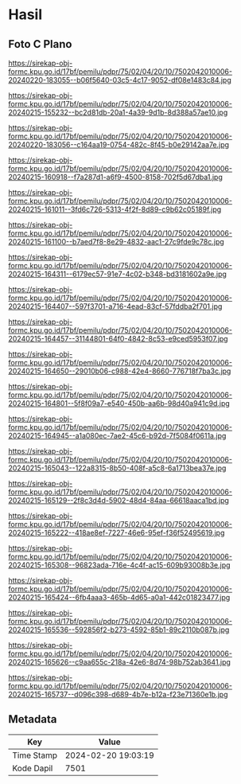 # Hasil

## Foto C Plano

https://sirekap-obj-formc.kpu.go.id/17bf/pemilu/pdpr/75/02/04/20/10/7502042010006-20240220-183055--b06f5640-03c5-4c17-9052-df08e1483c84.jpg

https://sirekap-obj-formc.kpu.go.id/17bf/pemilu/pdpr/75/02/04/20/10/7502042010006-20240215-155232--bc2d81db-20a1-4a39-9d1b-8d388a57ae10.jpg

https://sirekap-obj-formc.kpu.go.id/17bf/pemilu/pdpr/75/02/04/20/10/7502042010006-20240220-183056--c164aa19-0754-482c-8f45-b0e29142aa7e.jpg

https://sirekap-obj-formc.kpu.go.id/17bf/pemilu/pdpr/75/02/04/20/10/7502042010006-20240215-160918--f7a287d1-a6f9-4500-8158-702f5d67dba1.jpg

https://sirekap-obj-formc.kpu.go.id/17bf/pemilu/pdpr/75/02/04/20/10/7502042010006-20240215-161011--3fd6c726-5313-4f2f-8d89-c9b62c05189f.jpg

https://sirekap-obj-formc.kpu.go.id/17bf/pemilu/pdpr/75/02/04/20/10/7502042010006-20240215-161100--b7aed7f8-8e29-4832-aac1-27c9fde9c78c.jpg

https://sirekap-obj-formc.kpu.go.id/17bf/pemilu/pdpr/75/02/04/20/10/7502042010006-20240215-164311--6179ec57-91e7-4c02-b348-bd3181602a9e.jpg

https://sirekap-obj-formc.kpu.go.id/17bf/pemilu/pdpr/75/02/04/20/10/7502042010006-20240215-164407--597f3701-a716-4ead-83cf-57fddba2f701.jpg

https://sirekap-obj-formc.kpu.go.id/17bf/pemilu/pdpr/75/02/04/20/10/7502042010006-20240215-164457--31144801-64f0-4842-8c53-e9ced5953f07.jpg

https://sirekap-obj-formc.kpu.go.id/17bf/pemilu/pdpr/75/02/04/20/10/7502042010006-20240215-164650--29010b06-c988-42e4-8660-776718f7ba3c.jpg

https://sirekap-obj-formc.kpu.go.id/17bf/pemilu/pdpr/75/02/04/20/10/7502042010006-20240215-164801--5f8f09a7-e540-450b-aa6b-98d40a941c9d.jpg

https://sirekap-obj-formc.kpu.go.id/17bf/pemilu/pdpr/75/02/04/20/10/7502042010006-20240215-164945--a1a080ec-7ae2-45c6-b92d-7f5084f0611a.jpg

https://sirekap-obj-formc.kpu.go.id/17bf/pemilu/pdpr/75/02/04/20/10/7502042010006-20240215-165043--122a8315-8b50-408f-a5c8-6a1713bea37e.jpg

https://sirekap-obj-formc.kpu.go.id/17bf/pemilu/pdpr/75/02/04/20/10/7502042010006-20240215-165129--2f8c3d4d-5902-48d4-84aa-66618aaca1bd.jpg

https://sirekap-obj-formc.kpu.go.id/17bf/pemilu/pdpr/75/02/04/20/10/7502042010006-20240215-165222--418ae8ef-7227-46e6-95ef-f36f52495619.jpg

https://sirekap-obj-formc.kpu.go.id/17bf/pemilu/pdpr/75/02/04/20/10/7502042010006-20240215-165308--96823ada-716e-4c4f-ac15-609b93008b3e.jpg

https://sirekap-obj-formc.kpu.go.id/17bf/pemilu/pdpr/75/02/04/20/10/7502042010006-20240215-165424--6fb4aaa3-465b-4d65-a0a1-442c01823477.jpg

https://sirekap-obj-formc.kpu.go.id/17bf/pemilu/pdpr/75/02/04/20/10/7502042010006-20240215-165536--592856f2-b273-4592-85b1-89c2110b087b.jpg

https://sirekap-obj-formc.kpu.go.id/17bf/pemilu/pdpr/75/02/04/20/10/7502042010006-20240215-165626--c9aa655c-218a-42e6-8d74-98b752ab3641.jpg

https://sirekap-obj-formc.kpu.go.id/17bf/pemilu/pdpr/75/02/04/20/10/7502042010006-20240215-165737--d096c398-d689-4b7e-b12a-f23e71360e1b.jpg


## Metadata

| Key        | Value               |
| ---------- | ------------------- |
| Time Stamp | 2024-02-20 19:03:19 |
| Kode Dapil | 7501                |



